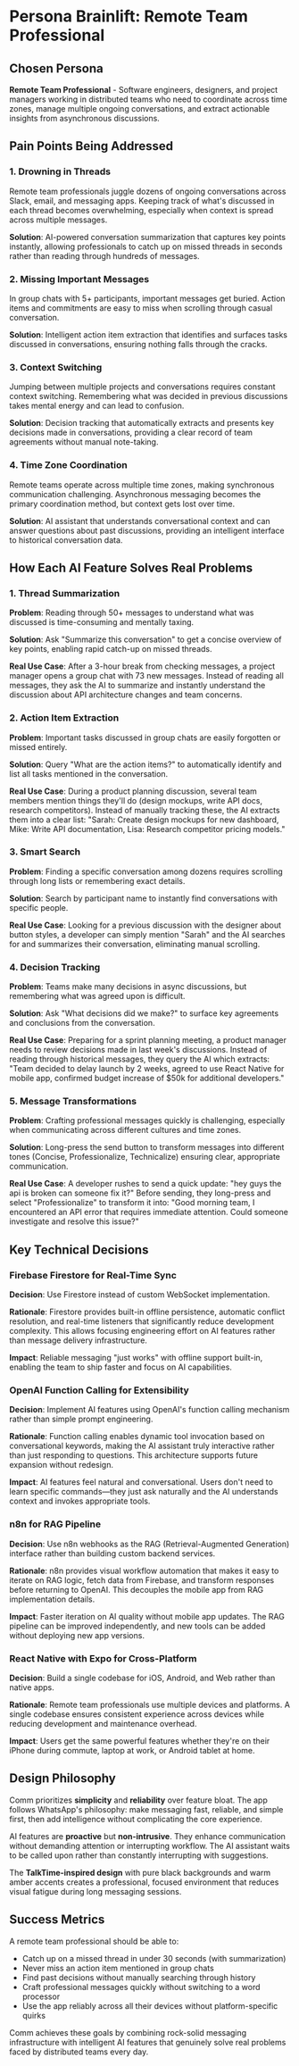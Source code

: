 # Persona Brainlift: Remote Team Professional

## Chosen Persona

**Remote Team Professional** - Software engineers, designers, and project managers working in distributed teams who need to coordinate across time zones, manage multiple ongoing conversations, and extract actionable insights from asynchronous discussions.

## Pain Points Being Addressed

### 1. Drowning in Threads
Remote team professionals juggle dozens of ongoing conversations across Slack, email, and messaging apps. Keeping track of what's discussed in each thread becomes overwhelming, especially when context is spread across multiple messages.

**Solution**: AI-powered conversation summarization that captures key points instantly, allowing professionals to catch up on missed threads in seconds rather than reading through hundreds of messages.

### 2. Missing Important Messages
In group chats with 5+ participants, important messages get buried. Action items and commitments are easy to miss when scrolling through casual conversation.

**Solution**: Intelligent action item extraction that identifies and surfaces tasks discussed in conversations, ensuring nothing falls through the cracks.

### 3. Context Switching
Jumping between multiple projects and conversations requires constant context switching. Remembering what was decided in previous discussions takes mental energy and can lead to confusion.

**Solution**: Decision tracking that automatically extracts and presents key decisions made in conversations, providing a clear record of team agreements without manual note-taking.

### 4. Time Zone Coordination
Remote teams operate across multiple time zones, making synchronous communication challenging. Asynchronous messaging becomes the primary coordination method, but context gets lost over time.

**Solution**: AI assistant that understands conversational context and can answer questions about past discussions, providing an intelligent interface to historical conversation data.

## How Each AI Feature Solves Real Problems

### 1. Thread Summarization
**Problem**: Reading through 50+ messages to understand what was discussed is time-consuming and mentally taxing.

**Solution**: Ask "Summarize this conversation" to get a concise overview of key points, enabling rapid catch-up on missed threads.

**Real Use Case**: After a 3-hour break from checking messages, a project manager opens a group chat with 73 new messages. Instead of reading all messages, they ask the AI to summarize and instantly understand the discussion about API architecture changes and team concerns.

### 2. Action Item Extraction
**Problem**: Important tasks discussed in group chats are easily forgotten or missed entirely.

**Solution**: Query "What are the action items?" to automatically identify and list all tasks mentioned in the conversation.

**Real Use Case**: During a product planning discussion, several team members mention things they'll do (design mockups, write API docs, research competitors). Instead of manually tracking these, the AI extracts them into a clear list: "Sarah: Create design mockups for new dashboard, Mike: Write API documentation, Lisa: Research competitor pricing models."

### 3. Smart Search
**Problem**: Finding a specific conversation among dozens requires scrolling through long lists or remembering exact details.

**Solution**: Search by participant name to instantly find conversations with specific people.

**Real Use Case**: Looking for a previous discussion with the designer about button styles, a developer can simply mention "Sarah" and the AI searches for and summarizes their conversation, eliminating manual scrolling.

### 4. Decision Tracking
**Problem**: Teams make many decisions in async discussions, but remembering what was agreed upon is difficult.

**Solution**: Ask "What decisions did we make?" to surface key agreements and conclusions from the conversation.

**Real Use Case**: Preparing for a sprint planning meeting, a product manager needs to review decisions made in last week's discussions. Instead of reading through historical messages, they query the AI which extracts: "Team decided to delay launch by 2 weeks, agreed to use React Native for mobile app, confirmed budget increase of $50k for additional developers."

### 5. Message Transformations
**Problem**: Crafting professional messages quickly is challenging, especially when communicating across different cultures and time zones.

**Solution**: Long-press the send button to transform messages into different tones (Concise, Professionalize, Technicalize) ensuring clear, appropriate communication.

**Real Use Case**: A developer rushes to send a quick update: "hey guys the api is broken can someone fix it?" Before sending, they long-press and select "Professionalize" to transform it into: "Good morning team, I encountered an API error that requires immediate attention. Could someone investigate and resolve this issue?"

## Key Technical Decisions

### Firebase Firestore for Real-Time Sync
**Decision**: Use Firestore instead of custom WebSocket implementation.

**Rationale**: Firestore provides built-in offline persistence, automatic conflict resolution, and real-time listeners that significantly reduce development complexity. This allows focusing engineering effort on AI features rather than message delivery infrastructure.

**Impact**: Reliable messaging "just works" with offline support built-in, enabling the team to ship faster and focus on AI capabilities.

### OpenAI Function Calling for Extensibility
**Decision**: Implement AI features using OpenAI's function calling mechanism rather than simple prompt engineering.

**Rationale**: Function calling enables dynamic tool invocation based on conversational keywords, making the AI assistant truly interactive rather than just responding to questions. This architecture supports future expansion without redesign.

**Impact**: AI features feel natural and conversational. Users don't need to learn specific commands—they just ask naturally and the AI understands context and invokes appropriate tools.

### n8n for RAG Pipeline
**Decision**: Use n8n webhooks as the RAG (Retrieval-Augmented Generation) interface rather than building custom backend services.

**Rationale**: n8n provides visual workflow automation that makes it easy to iterate on RAG logic, fetch data from Firebase, and transform responses before returning to OpenAI. This decouples the mobile app from RAG implementation details.

**Impact**: Faster iteration on AI quality without mobile app updates. The RAG pipeline can be improved independently, and new tools can be added without deploying new app versions.

### React Native with Expo for Cross-Platform
**Decision**: Build a single codebase for iOS, Android, and Web rather than native apps.

**Rationale**: Remote team professionals use multiple devices and platforms. A single codebase ensures consistent experience across devices while reducing development and maintenance overhead.

**Impact**: Users get the same powerful features whether they're on their iPhone during commute, laptop at work, or Android tablet at home.

## Design Philosophy

Comm prioritizes **simplicity** and **reliability** over feature bloat. The app follows WhatsApp's philosophy: make messaging fast, reliable, and simple first, then add intelligence without complicating the core experience.

AI features are **proactive** but **non-intrusive**. They enhance communication without demanding attention or interrupting workflow. The AI assistant waits to be called upon rather than constantly interrupting with suggestions.

The **TalkTime-inspired design** with pure black backgrounds and warm amber accents creates a professional, focused environment that reduces visual fatigue during long messaging sessions.

## Success Metrics

A remote team professional should be able to:
- Catch up on a missed thread in under 30 seconds (with summarization)
- Never miss an action item mentioned in group chats
- Find past decisions without manually searching through history
- Craft professional messages quickly without switching to a word processor
- Use the app reliably across all their devices without platform-specific quirks

Comm achieves these goals by combining rock-solid messaging infrastructure with intelligent AI features that genuinely solve real problems faced by distributed teams every day.
